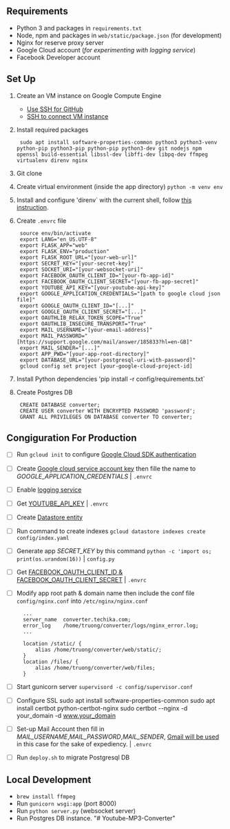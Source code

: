 ## Requirements

- Python 3 and packages in `requirements.txt`
- Node, npm and packages in `web/static/package.json` (for development)
- Nginx for reserve proxy server
- Google Cloud account (*for experimenting with logging service*)
- Facebook Developer account

## Set Up

1. Create an VM instance on Google Compute Engine
    - [Use SSH for GitHub](https://help.github.com/en/github/authenticating-to-github/connecting-to-github-with-ssh)
    - [SSH to connect VM instance](https://docs.microsoft.com/en-us/azure/virtual-machines/linux/create-ssh-keys-detailed)
2. Install required packages

        sudo apt install software-properties-common python3 python3-venv python-pip python3-pip python-pip python3-dev git nodejs npm openssl build-essential libssl-dev libffi-dev libpq-dev ffmpeg virtualenv direnv nginx

3. Git clone
4. Create virtual environment (inside the app directory) `python -m venv env`
5. Install and configure 'direnv` with the current shell, follow [this instruction](https://direnv.net/docs/hook.html).
6. Create `.envrc` file

        source env/bin/activate
        export LANG="en_US.UTF-8"
        export FLASK_APP="web"
        export FLASK_ENV="production"
        export FLASK_ROOT_URL="[your-web-url]"
        export SECRET_KEY="[your-secret-key]"      
        export SOCKET_URI="[your-websocket-uri]"        
        export FACEBOOK_OAUTH_CLIENT_ID="[your-fb-app-id]"
        export FACEBOOK_OAUTH_CLIENT_SECRET="[your-fb-app-secret]"
        export YOUTUBE_API_KEY="[your-youtube-api-key]"
        export GOOGLE_APPLICATION_CREDENTIALS="[path to google cloud json file]"
        export GOOGLE_OAUTH_CLIENT_ID="[...]"
        export GOOGLE_OAUTH_CLIENT_SECRET="[...]"
        export OAUTHLIB_RELAX_TOKEN_SCOPE="True"
        export OAUTHLIB_INSECURE_TRANSPORT="True"        
        export MAIL_USERNAME="[your-email-address]"
        export MAIL_PASSWORD="[https://support.google.com/mail/answer/185833?hl=en-GB]"
        export MAIL_SENDER="[...]"
        export APP_PWD="[your-app-root-directory]"       
        export DATABASE_URL="[your-postgresql-uri-with-password]"
        gcloud config set project [your-google-cloud-project-id]

7. Install Python dependencies 'pip install -r config/requirements.txt`
8. Create Postgres DB

        CREATE DATABASE converter;
        CREATE USER converter WITH ENCRYPTED PASSWORD 'password';
        GRANT ALL PRIVILEGES ON DATABASE converter TO converter;

## Congiguration For Production

- [ ] Run `gcloud init` to configure [Google Cloud SDK authentication](https://cloud.google.com/sdk/docs/authorizing)
- [ ] Create [Google cloud service account key](https://console.cloud.google.com/apis/credentials/serviceaccountkey) then fille the name to _GOOGLE_APPLICATION_CREDENTIALS_ | `.envrc`
- [ ] Enable [logging service](https://console.developers.google.com/apis/api/logging.googleapis.com/overview?project=528683999125)
- [ ] Get [YOUTUBE_API_KEY](https://developers.google.com/youtube/v3/getting-started) | `.envrc`
- [ ] Create [Datastore entity](https://console.cloud.google.com/datastore/welcome)
- [ ] Run command to create indexes `gcloud datastore indexes create config/index.yaml`
- [ ] Generate app _SECRET_KEY_ by this command `python -c 'import os; print(os.urandom(16))` | `config.py`
- [ ] Get [FACEBOOK_OAUTH_CLIENT_ID & FACEBOOK_OAUTH_CLIENT_SECRET](https://developers.facebook.com/) | `.envrc`
- [ ] Modify app root path & domain name then include the conf file `config/nginx.conf` into `/etc/nginx/nginx.conf`

        ...
        server_name  converter.techika.com;
        error_log    /home/truong/converter/logs/nginx_error.log;
        ...

        location /static/ {
            alias /home/truong/converter/web/static/;
        }
        location /files/ {
            alias /home/truong/converter/web/files;
        }

- [ ] Start gunicorn server `supervisord -c config/supervisor.conf`
- [ ] Configure SSL
        sudo apt install software-properties-common
        sudo apt install certbot python-certbot-nginx
        sudo certbot --nginx -d your_domain -d www.your_domain

- [ ] Set-up Mail Account then fill in _MAIL_USERNAME_,_MAIL_PASSWORD_,_MAIL_SENDER_, [Gmail will be used](https://support.google.com/mail/answer/185833?hl=en) in this case for the sake of expediency. | `.envrc`
- [ ] Run `deploy.sh` to migrate Postgresql DB

## Local Development

- `brew install ffmpeg`
- Run `gunicorn wsgi:app` (port 8000)
- Run `python server.py` (websocket server)
- Run Postgres DB instance.
  "# Youtube-MP3-Converter" 
